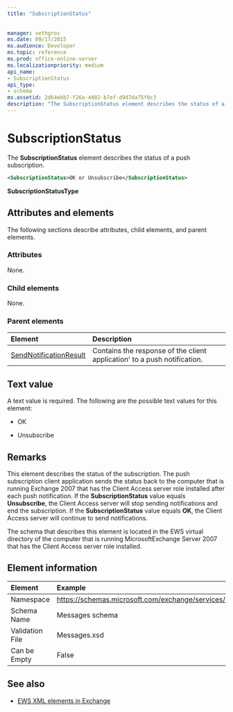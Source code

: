 ```yaml
---
title: "SubscriptionStatus"
 
 
manager: sethgros
ms.date: 09/17/2015
ms.audience: Developer
ms.topic: reference
ms.prod: office-online-server
ms.localizationpriority: medium
api_name:
- SubscriptionStatus
api_type:
- schema
ms.assetid: 2d64ebb7-f26a-4d02-b7ef-d9d7da75f0c3
description: "The SubscriptionStatus element describes the status of a push subscription."
---
```


# SubscriptionStatus

The **SubscriptionStatus** element describes the status of a push subscription. 
  
```xml
<SubscriptionStatus>OK or Unsubscribe</SubscriptionStatus>
```

 **SubscriptionStatusType**
## Attributes and elements

The following sections describe attributes, child elements, and parent elements.
  
### Attributes

None.
  
### Child elements

None.
  
### Parent elements

|**Element**|**Description**|
|:-----|:-----|
|[SendNotificationResult](sendnotificationresult.md) <br/> |Contains the response of the client application' to a push notification.  <br/> |
   
## Text value

A text value is required. The following are the possible text values for this element:
  
- OK
    
- Unsubscribe
    
## Remarks

This element describes the status of the subscription. The push subscription client application sends the status back to the computer that is running Exchange 2007 that has the Client Access server role installed after each push notification. If the **SubscriptionStatus** value equals **Unsubscribe**, the Client Access server will stop sending notifications and end the subscription. If the **SubscriptionStatus** value equals **OK**, the Client Access server will continue to send notifications.
  
The schema that describes this element is located in the EWS virtual directory of the computer that is running MicrosoftExchange Server 2007 that has the Client Access server role installed.
  
## Element information

| Element | Example |
|:-----|:-----|
|Namespace  <br/> |https://schemas.microsoft.com/exchange/services/2006/messages  <br/> |
|Schema Name  <br/> |Messages schema  <br/> |
|Validation File  <br/> |Messages.xsd  <br/> |
|Can be Empty  <br/> |False  <br/> |
   
## See also



- [EWS XML elements in Exchange](ews-xml-elements-in-exchange.md)

